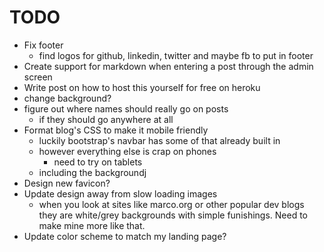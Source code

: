 # TODO

- Fix footer
	- find logos for github, linkedin, twitter and maybe fb to put in footer
- Create support for markdown when entering a post through the admin screen
- Write post on how to host this yourself for free on heroku
- change background?
- figure out where names should really go on posts
	- if they should go anywhere at all
- Format blog's CSS to make it mobile friendly
	- luckily bootstrap's navbar has some of that already built in
	- however everything else is crap on phones
		- need to try on tablets
	- including the backgroundj
- Design new favicon?
- Update design away from slow loading images
	- when you look at sites like marco.org or other popular dev blogs they are white/grey backgrounds with simple funishings. Need to make mine more like that.
- Update color scheme to match my landing page?
